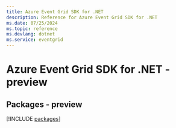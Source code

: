 ```yaml
---
title: Azure Event Grid SDK for .NET
description: Reference for Azure Event Grid SDK for .NET
ms.date: 07/25/2024
ms.topic: reference
ms.devlang: dotnet
ms.service: eventgrid
---
```

# Azure Event Grid SDK for .NET - preview
## Packages - preview
[!INCLUDE [packages](event-grid-index.md)]